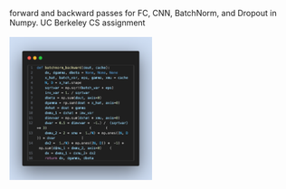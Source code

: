 forward and backward passes for FC, CNN, BatchNorm, and Dropout in Numpy. UC Berkeley CS assignment
<br><br>
<img src="assets/code-snapshot.png" width="50%">
